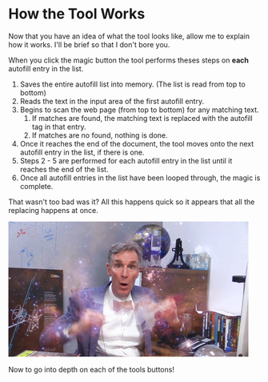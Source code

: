 # How the Tool Works

Now that you have an idea of what the tool looks like, allow me to explain how it works.  I'll be brief so that I don't bore you.

When you click the magic button the tool performs theses steps on **each** autofill entry in the list.

1. Saves the entire autofill list into memory. \(The list is read from top to bottom\)
2. Reads the text in the input area of the first autofill entry.
3. Begins to scan the web page \(from top to bottom\) for any matching text.
   1. If matches are found, the matching text is replaced with the autofill tag in that entry.
   2. If matches are no found, nothing is done.
4. Once it reaches the end of the document, the tool moves onto the next autofill entry in the list, if there is one.
5. Steps 2 - 5 are performed for each autofill entry in the list until it reaches the end of the list.
6. Once all autofill entries in the list have been looped through, the magic is complete.

That wasn't too bad was it?  All this happens quick so it appears that all the replacing happens at once.

![](../.gitbook/assets/image.png)

Now to go into depth on each of the tools buttons!

